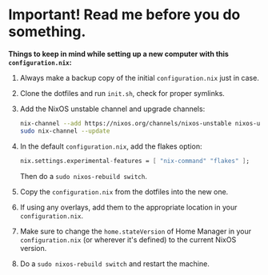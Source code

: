 # Important! Read me before you do something.

**Things to keep in mind while setting up a new computer with this `configuration.nix`:**

1.  Always make a backup copy of the initial `configuration.nix` just in case.
2.  Clone the dotfiles and run `init.sh`, check for proper symlinks.
3.  Add the NixOS unstable channel and upgrade channels:

    ```bash
    nix-channel --add https://nixos.org/channels/nixos-unstable nixos-unstable
    sudo nix-channel --update
    ```

4.  In the default `configuration.nix`, add the flakes option:

    ```nix
    nix.settings.experimental-features = [ "nix-command" "flakes" ];
    ```

    Then do a `sudo nixos-rebuild switch`.

5.  Copy the `configuration.nix` from the dotfiles into the new one.
6.  If using any overlays, add them to the appropriate location in your `configuration.nix`.
7.  Make sure to change the `home.stateVersion` of Home Manager in your `configuration.nix` (or wherever it's defined) to the current NixOS version.
8.  Do a `sudo nixos-rebuild switch` and restart the machine.